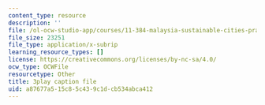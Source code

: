 ```yaml
---
content_type: resource
description: ''
file: /ol-ocw-studio-app/courses/11-384-malaysia-sustainable-cities-practicum-spring-2018/a87677a515c85c439c1dcb534abca412_2cPGZ4H67Ek.vtt
file_size: 23251
file_type: application/x-subrip
learning_resource_types: []
license: https://creativecommons.org/licenses/by-nc-sa/4.0/
ocw_type: OCWFile
resourcetype: Other
title: 3play caption file
uid: a87677a5-15c8-5c43-9c1d-cb534abca412
---
```

